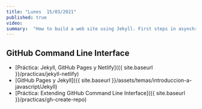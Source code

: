 ```yaml
---
title: "Lunes  15/03/2021"
published: true
video: 
summary:  "How to build a web site using Jekyll. First steps in asynchronous programming in JS"  
---
```


## GitHub Command Line Interface

* [Práctica: Jekyll, GitHub Pages y Netlify]({{ site.baseurl }}/practicas/jekyll-netlify)
* [GitHub Pages y Jekyll]({{ site.baseurl }}/assets/temas/introduccion-a-javascript/Jekyll)
* [Práctica: Extending GitHub Command Line Interface]({{ site.baseurl }}/practicas/gh-create-repo)